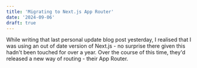 ```yaml
---
title: 'Migrating to Next.js App Router'
date: '2024-09-06'
draft: true
---
```


While writing that last personal update blog post yesterday, I realised that
I was using an out of date version of Next.js - no surprise there given this
hadn't been touched for over a year. Over the course of this time, they'd
released a new way of routing - their App Router.
